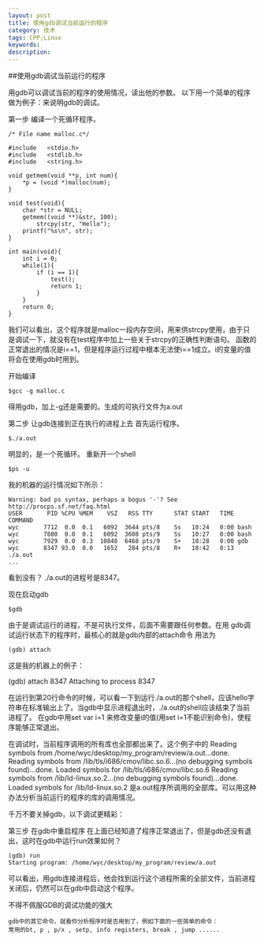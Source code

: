 ```yaml
---
layout: post
title: 使用gdb调试当前运行的程序
category: 技术
tags: CPP;Linux
keywords: 
description: 
---
```


##使用gdb调试当前运行的程序



用gdb可以调试当前的程序的使用情况，读出他的参数。
以下用一个简单的程序做为例子：来说明gdb的调试。

第一步  编译一个死循环程序。 

    /* File name malloc.c*/

    #include   <stdio.h>                                                           #include   <stdlib.h>
    #include   <string.h>

    void getmem(void **p, int num){
        *p = (void *)malloc(num);
    }

    void test(void){
        char *str = NULL;
        getmem((void **)&str, 100);
            strcpy(str, "Hello");
        printf("%s\n", str);
    }

    int main(void){
        int i = 0;
        while(1){
            if (i == 1){ 
                test();
                return 1;
            }   
        }
        return 0;
    }                 

我们可以看出，这个程序就是malloc一段内存空间，用来供strcpy使用，由于只是调试一下，就没有在test程序中加上一些关于strcpy的正确性判断语句。
函数的正常退出的情况是i==1，但是程序运行过程中根本无法使i==1成立。i的变量的值将会在使用gdb时用到。

开始编译

	$gcc -g malloc.c 

得用gdb，加上-g还是需要的。生成的可执行文件为a.out

第二步  让gdb连接到正在执行的进程上去 
首先运行程序。

	$./a.out 
明显的，是一个死循环。
重新开一个shell

	$ps -u 
我的机器的运行情况如下所示：

    Warning: bad ps syntax, perhaps a bogus '-'? See http://procps.sf.net/faq.html
    USER       PID %CPU %MEM    VSZ   RSS TTY      STAT START   TIME COMMAND
    wyc       7712  0.0  0.1   6092  3644 pts/8    Ss   10:24   0:00 bash
    wyc       7880  0.0  0.1   6092  3608 pts/9    Ss   10:27   0:00 bash
    wyc       7929  0.0  0.3  10848  6468 pts/9    S+   10:28   0:00 gdb
    wyc       8347 93.0  0.0   1652   284 pts/8    R+   10:42   0:13 ./a.out
    ...

看到没有？ ./a.out的进程号是8347。

现在启动gdb

	$gdb 

由于是调试运行的进程，不是可执行文件，后面不需要跟任何参数。在用 gdb调试运行状态下的程序时，最核心的就是gdb内部的attach命令
用法为
 
 	(gdb) attach 

这是我的机器上的例子：

(gdb) attach 8347
Attaching to process 8347


在运行到第20行命令的时候，可以看一下到运行./a.out的那个shell，应该hello字符串在标准输出上了。当gdb中显示进程退出时，./a.out的shell应该结束了当前进程了。
在gdb中用set var i=1 来修改变量i的值(用set i=1不能识别命令)，使程序能够正常退出。

在调试时，当前程序调用的所有库也全部都出来了。这个例子中的
Reading symbols from /home/wyc/desktop/my_program/review/a.out...done.
Reading symbols from /lib/tls/i686/cmov/libc.so.6...(no debugging symbols found)...done.
Loaded symbols for /lib/tls/i686/cmov/libc.so.6
Reading symbols from /lib/ld-linux.so.2...(no debugging symbols found)...done.
Loaded symbols for /lib/ld-linux.so.2
是a.out程序所调用的全部库。可以用这种办法分析当前运行的程序的库的调用情况。

千万不要关掉gdb，以下调试更精彩：

第三步 在gdb中重启程序 
在上面已经知道了程序正常退出了，但是gdb还没有退出，这时在gdb中运行run效果如何？

    (gdb) run 
    Starting program: /home/wyc/desktop/my_program/review/a.out 

可以看出，用gdb连接进程后，他会找到运行这个进程所需的全部文件，当前进程关闭后，仍然可以在gdb中启动这个程序。

不得不佩服GDB的调试功能的强大

    gdb中的其它命令，就看你分析程序时是否用到了，例如下面的一些简单的命令：
    常用的bt, p , p/x , setp, info registers, break , jump ...... 